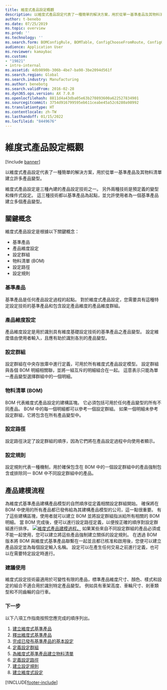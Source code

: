```yaml
---
title: 維度式產品設定概觀
description: 以維度式產品設定代表了一種簡單的解決方案，用於從單一基準產品及其物料清單建立許多產品變型。
author: t-benebo
ms.date: 07/25/2019
ms.topic: overview
ms.prod: ''
ms.technology: ''
ms.search.form: BOMConfigRule, BOMTable, ConfigChooseFromRoute, ConfigGroup, ConfigHierarchy, EcoResDimensionBasedConfiguration
audience: Application User
ms.reviewer: kamaybac
ms.custom:
- "19821"
- intro-internal
ms.assetid: 4db9890b-306b-4be7-ba98-3be2094d561f
ms.search.region: Global
ms.search.industry: Manufacturing
ms.author: benebotg
ms.search.validFrom: 2016-02-28
ms.dyn365.ops.version: AX 7.0.0
ms.openlocfilehash: 8811d4a43dba05e63b270893600a622527834901
ms.sourcegitcommit: 3754d916799595eb611ceabe45a52c6280a98992
ms.translationtype: HT
ms.contentlocale: zh-TW
ms.lasthandoff: 01/15/2022
ms.locfileid: "8449676"
---
```

# <a name="dimension-based-product-configuration-overview"></a>維度式產品設定概觀

[!include [banner](../includes/banner.md)]

以維度式產品設定代表了一種簡單的解決方案，用於從單一基準產品及其物料清單建立許多產品變型。

維度式產品設定是三種內建的產品設定技術之一。 另外兩種技術是預定義的變型和條件式設定。 這三種技術都以基準產品為起點，並允許使用者為一個基準產品建立多個產品變型。

## <a name="key-concepts"></a>關鍵概念
維度式產品設定是根據以下關鍵概念：

-   基準產品
-   產品維度設定
-   設定群組
-   物料清單 (BOM)
-   設定路徑
-   設定規則

### <a name="product-masters"></a>基準產品

基準產品是任何產品設定過程的起點。 對於維度式產品設定，您需要具有這種特定設定技術的基準產品和包含設定產品維度的產品維度群組。

### <a name="configuration-product-dimension"></a>產品維度設定

產品維度設定是用於識別具有維度基礎設定技術的基準產品之產品變型。 設定維度值由使用者輸入，且應有助於識別各別的產品變型。

### <a name="configuration-groups"></a>設定群組

設定群組在中央存放庫中進行定義，可用於所有維度式產品設定模型。 設定群組與各個 BOM 明細相關聯，並將一組互斥的明細組合在一起。 這意表示只能為單一產品變型選擇群組中的一個明細。

### <a name="bill-of-materials-bom"></a>物料清單 (BOM)

BOM 代表維度式產品設定的建構區塊。 它必須包括可用於任何產品變型的所有不同產品。 BOM 中的每一個明細都可以參考一個設定群組。 如果一個明細未參考設定群組，它將包含在所有產品變型中。

### <a name="configuration-route"></a>設定路徑

設定路徑決定了設定群組的順序，因為它們將在產品設定過程中向使用者顯示。

### <a name="configuration-rules"></a>設定規則

設定規則代表一種機制，用於確保包含在 BOM 中的一個設定群組中的產品強制包含或排除同一 BOM 中不同設定群組中的產品。

## <a name="product-modeling-process"></a>產品建模流程
為維度式基準產品建構產品模型的自然順序從定義相關設定群組開始。 確保將在 BOM 中使用的所有產品都已發佈給為其建構產品模型的公司，這一點很重要。 有了這些建構區塊，使用者就可以建立 BOM 並將設定群組指派給所有相關的 BOM 明細。 當 BOM 完成後，便可以進行設定路徑定義，以便按正確的順序對設定群組進行排序。 [![維度式產品建模過程。](./media/dimension-based-product-modeling-process-v1.png)](./media/dimension-based-product-modeling-process-v1.png) 如果某些來自不同設定群組的產品必須或不能一起使用，您可以建立將這些產品強制建立關係的設定規則。 在透過 BOM 版本將 BOM 與維度式基準產品聯繫在一起並且都已核准和啟用後，您便可以建立產品設定並為每個設定輸入名稱。 設定可以在產生任何交易之前進行定義，也可以在需要特定設定時進行。

### <a name="suggested-use"></a>建議使用

維度式設定技術最適用於可變性有限的產品，標準產品維度尺寸、顏色、樣式和設定的組合不適合用於識別特定產品變型。 例如具有車架高度、車輪尺寸、剎車類型和不同齒輪的自行車。

### <a name="next-step"></a>下一步 

以下八項工作指南按照您應完成的順序列出。 

1.  [建立維度式基準產品](tasks/create-dimension-based-product-master.md)
2.  [釋出維度式基準產品](tasks/release-dimension-based-product-master.md)
3.  [完成已發布基準產品的基本設定](tasks/complete-basic-setup-released-product-master.md)
4.  [定義設定群組](tasks/define-configuration-groups.md)
5.  [為維度式基準產品建立物料清單](tasks/create-bill-materials-dimension-based-product-master.md)
6.  [定義設定路徑](tasks/define-configuration-route.md)
7.  [建立設定規則](tasks/create-configuration-rules.md)
8.  [建立維度式設定](tasks/create-dimension-based-configurations.md)



[!INCLUDE[footer-include](../../includes/footer-banner.md)]